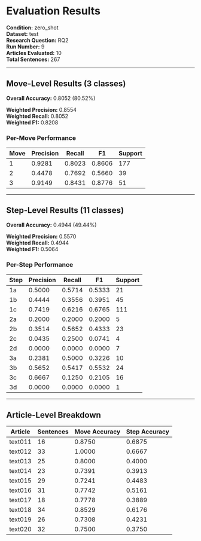 # Evaluation Results

**Condition:** zero_shot  
**Dataset:** test  
**Research Question:** RQ2  
**Run Number:** 9  
**Articles Evaluated:** 10  
**Total Sentences:** 267  

---

## Move-Level Results (3 classes)

**Overall Accuracy:** 0.8052 (80.52%)  

**Weighted Precision:** 0.8554  
**Weighted Recall:** 0.8052  
**Weighted F1:** 0.8208  

### Per-Move Performance

| Move | Precision | Recall | F1 | Support |
|------|-----------|--------|----|---------|
| 1 | 0.9281 | 0.8023 | 0.8606 | 177 |
| 2 | 0.4478 | 0.7692 | 0.5660 | 39 |
| 3 | 0.9149 | 0.8431 | 0.8776 | 51 |

---

## Step-Level Results (11 classes)

**Overall Accuracy:** 0.4944 (49.44%)  

**Weighted Precision:** 0.5570  
**Weighted Recall:** 0.4944  
**Weighted F1:** 0.5064  

### Per-Step Performance

| Step | Precision | Recall | F1 | Support |
|------|-----------|--------|----|---------|
| 1a | 0.5000 | 0.5714 | 0.5333 | 21 |
| 1b | 0.4444 | 0.3556 | 0.3951 | 45 |
| 1c | 0.7419 | 0.6216 | 0.6765 | 111 |
| 2a | 0.2000 | 0.2000 | 0.2000 | 5 |
| 2b | 0.3514 | 0.5652 | 0.4333 | 23 |
| 2c | 0.0435 | 0.2500 | 0.0741 | 4 |
| 2d | 0.0000 | 0.0000 | 0.0000 | 7 |
| 3a | 0.2381 | 0.5000 | 0.3226 | 10 |
| 3b | 0.5652 | 0.5417 | 0.5532 | 24 |
| 3c | 0.6667 | 0.1250 | 0.2105 | 16 |
| 3d | 0.0000 | 0.0000 | 0.0000 | 1 |

---

## Article-Level Breakdown

| Article | Sentences | Move Accuracy | Step Accuracy |
|---------|-----------|---------------|---------------|
| text011 | 16 | 0.8750 | 0.6875 |
| text012 | 33 | 1.0000 | 0.6667 |
| text013 | 25 | 0.8000 | 0.4000 |
| text014 | 23 | 0.7391 | 0.3913 |
| text015 | 29 | 0.7241 | 0.4483 |
| text016 | 31 | 0.7742 | 0.5161 |
| text017 | 18 | 0.7778 | 0.3889 |
| text018 | 34 | 0.8529 | 0.6176 |
| text019 | 26 | 0.7308 | 0.4231 |
| text020 | 32 | 0.7500 | 0.3750 |
